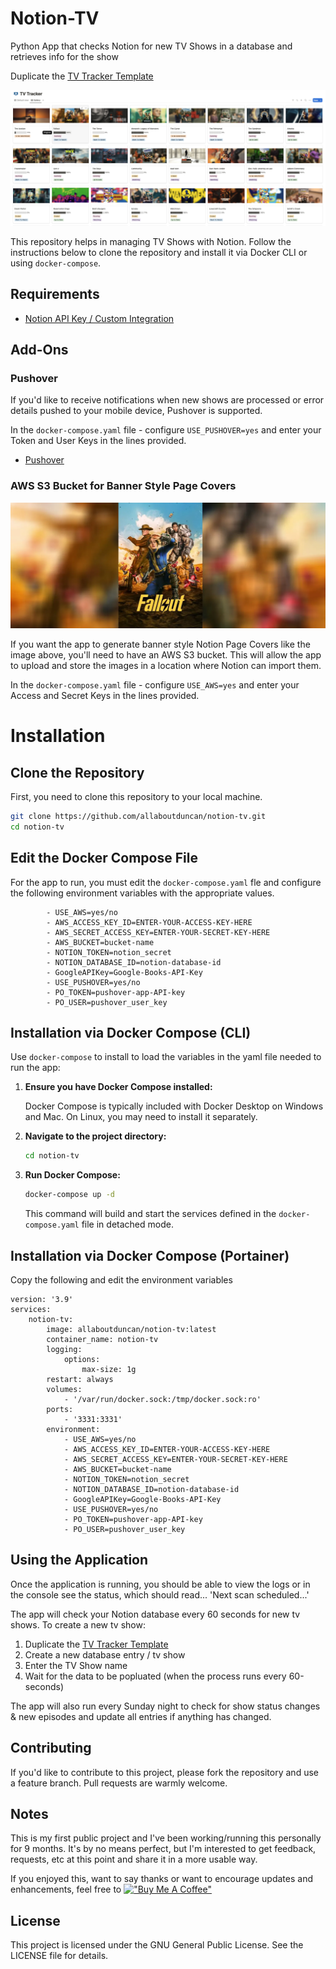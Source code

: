 # Notion-TV

 Python App that checks Notion for new TV Shows in a database and retrieves info for the show

 Duplicate the [TV Tracker Template](https://allaboutduncan.notion.site/112ba329f59a805da992cd5aa028efb3?v=112ba329f59a8168aed8000ce50de6e3)

 ![TV Tracker Example Image](/images/tvshows.png)

This repository helps in managing TV Shows with Notion. Follow the instructions below to clone the repository and install it via Docker CLI or using `docker-compose`.

## Requirements

* [Notion API Key / Custom Integration](https://developers.notion.com/docs/create-a-notion-integration)

## Add-Ons

### Pushover
If you'd like to receive notifications when new shows are processed or error details pushed to your mobile device, Pushover is supported.

In the `docker-compose.yaml` file - configure `USE_PUSHOVER=yes` and enter your Token and User Keys in the lines provided. 
* [Pushover](https://pushover.net/)

### AWS S3 Bucket for Banner Style Page Covers
 ![Example Banner Image](/images/banner.webp)

If you want the app to generate banner style Notion Page Covers like the image above, you'll need to have an AWS S3 bucket. This will allow the app to upload and store the images in a location where Notion can import them.

In the `docker-compose.yaml` file - configure `USE_AWS=yes` and enter your Access and Secret Keys in the lines provided. 

# Installation

## Clone the Repository

First, you need to clone this repository to your local machine.

```bash
git clone https://github.com/allaboutduncan/notion-tv.git
cd notion-tv
```

## Edit the Docker Compose File

For the app to run,  you must edit the `docker-compose.yaml` fle and configure the following environment variables with the appropriate values.

            - USE_AWS=yes/no            
            - AWS_ACCESS_KEY_ID=ENTER-YOUR-ACCESS-KEY-HERE
            - AWS_SECRET_ACCESS_KEY=ENTER-YOUR-SECRET-KEY-HERE
            - AWS_BUCKET=bucket-name
            - NOTION_TOKEN=notion_secret
            - NOTION_DATABASE_ID=notion-database-id
            - GoogleAPIKey=Google-Books-API-Key
            - USE_PUSHOVER=yes/no
            - PO_TOKEN=pushover-app-API-key
            - PO_USER=pushover_user_key

## Installation via Docker Compose (CLI)

Use `docker-compose` to install to load the variables in the yaml file needed to run the app:

1. **Ensure you have Docker Compose installed:**

   Docker Compose is typically included with Docker Desktop on Windows and Mac. On Linux, you may need to install it separately.

2. **Navigate to the project directory:**

   ```bash
   cd notion-tv
   ```

3. **Run Docker Compose:**

   ```bash
   docker-compose up -d
   ```

   This command will build and start the services defined in the `docker-compose.yaml` file in detached mode.

## Installation via Docker Compose (Portainer)

Copy the following and edit the environment variables

    version: '3.9'
    services:
        notion-tv:
            image: allaboutduncan/notion-tv:latest
            container_name: notion-tv
            logging:
                options:
                    max-size: 1g
            restart: always
            volumes:
                - '/var/run/docker.sock:/tmp/docker.sock:ro'
            ports:
                - '3331:3331'
            environment:
                - USE_AWS=yes/no
                - AWS_ACCESS_KEY_ID=ENTER-YOUR-ACCESS-KEY-HERE
                - AWS_SECRET_ACCESS_KEY=ENTER-YOUR-SECRET-KEY-HERE
                - AWS_BUCKET=bucket-name
                - NOTION_TOKEN=notion_secret
                - NOTION_DATABASE_ID=notion-database-id
                - GoogleAPIKey=Google-Books-API-Key
                - USE_PUSHOVER=yes/no
                - PO_TOKEN=pushover-app-API-key
                - PO_USER=pushover_user_key

## Using the Application

Once the application is running, you should be able to view the logs or in the console see the status, which should read...
'Next scan scheduled...'

The app will check your Notion database every 60 seconds for new tv shows. To create a new tv show:

1. Duplicate the [TV Tracker Template](https://allaboutduncan.notion.site/112ba329f59a805da992cd5aa028efb3?v=112ba329f59a8168aed8000ce50de6e3)
2. Create a new database entry / tv show
3. Enter the TV Show name
4. Wait for the data to be popluated (when the process runs every 60-seconds)

The app will also run every Sunday night to check for show status changes & new episodes and update all entries if anything has changed.

## Contributing

If you'd like to contribute to this project, please fork the repository and use a feature branch. Pull requests are warmly welcome.

## Notes

This is my first public project and I've been working/running this personally for 9 months. It's by no means perfect, but I'm interested to get feedback, requests, etc at this point and share it in a more usable way.

If you enjoyed this, want to say thanks or want to encourage updates and enhancements, feel free to [!["Buy Me A Coffee"](https://www.buymeacoffee.com/assets/img/custom_images/orange_img.png)](https://www.buymeacoffee.com/allaboutduncan)


## License

This project is licensed under the GNU General Public License. See the LICENSE file for details.

